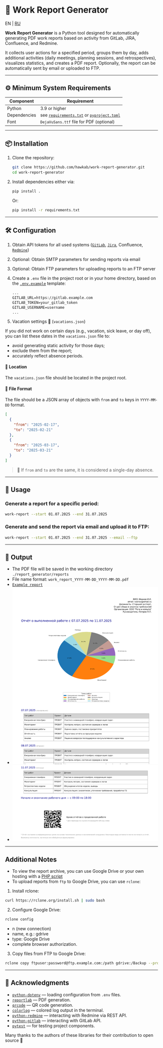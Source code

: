 # 🧾 Work Report Generator
EN | [RU](README_ru.md)

**Work Report Generator** is a Python tool designed for automatically generating PDF work reports based on activity from GitLab, JIRA, Confluence, and Redmine.

It collects user actions for a specified period, groups them by day, adds additional activities (daily meetings, planning sessions, and retrospectives), visualizes statistics, and creates a PDF report. Optionally, the report can be automatically sent by email or uploaded to FTP.

---

## ⚙️ Minimum System Requirements

| Component        | Requirement                              |
|------------------|------------------------------------------|
| Python           | 3.9 or higher                            |
| Dependencies     | see [`requirements.txt`](/requirements.txt) or [`pyproject.toml`](/pyproject.toml) |
| Font             | `DejaVuSans.ttf` file for PDF (optional) |

---

## 📦 Installation

1. Clone the repository:
   ```bash
   git clone https://github.com/hawkab/work-report-generator.git
   cd work-report-generator
   ```

2. Install dependencies either via:
   ```bash
   pip install .
   ```

   Or:
   ```bash
   pip install -r requirements.txt
   ```

---

## 🛠 Configuration

1. Obtain API tokens for all used systems ([`GitLab`](https://specialistoff.net/question/773), [`Jira`](https://support.atlassian.com/atlassian-account/docs/manage-api-tokens-for-your-atlassian-account/), Confluence, [`Redmine`](https://www.redmine.org/boards/2/topics/53956/))

2. Optional: Obtain SMTP parameters for sending reports via email

3. Optional: Obtain FTP parameters for uploading reports to an FTP server

4. Create a `.env` file in the project root or in your home directory, based on the [`.env.example`](/.env.example) template:

   ```dotenv
   ...
   GITLAB_URL=https://gitlab.example.com
   GITLAB_TOKEN=your_gitlab_token
   GITLAB_USERNAME=username
   ...
   ```

5. Vacation settings 📆 (`vacations.json`)

If you did not work on certain days (e.g., vacation, sick leave, or day off), you can list these dates in the `vacations.json` file to:

- avoid generating static activity for those days;
- exclude them from the report;
- accurately reflect absence periods.

#### 📁 Location

The `vacations.json` file should be located in the project root.

#### 🧾 File Format

The file should be a JSON array of objects with `from` and `to` keys in `YYYY-MM-DD` format.

```json
[
  {
    "from": "2025-02-17",
    "to": "2025-02-21"
  },
  {
    "from": "2025-03-17",
    "to": "2025-03-21"
  }
]
```

> 🔄 If `from` and `to` are the same, it is considered a single-day absence.

---

## 🚀 Usage

### Generate a report for a specific period:

```bash
work-report --start 01.07.2025 --end 31.07.2025
```

### Generate and send the report via email and upload it to FTP:

```bash
work-report --start 01.07.2025 --end 31.07.2025 --email --ftp
```

---

## 📁 Output

- The PDF file will be saved in the working directory `./report_generator/reports`
- File name format: `work_report_YYYY-MM-DD_YYYY-MM-DD.pdf`
- [`Example report`](/report_generator/report_example/work_report_2025-07-07_2025-07-11.pdf)
- ![img.png](report_generator/report_example/report_example_start.png)
- ![img.png](report_generator/report_example/report_example_end.png)

---

## Additional Notes
- To view the report archive, you can use Google Drive or your own hosting with a [PHP script](https://github.com/hawkab/php-secure-report-viewer)
- To upload reports from `ftp` to Google Drive, you can use `rclone`:

1. Install rclone:
```bash
curl https://rclone.org/install.sh | sudo bash
```
2. Configure Google Drive:
```bash
rclone config
```
- n (new connection)
- name, e.g.: gdrive
- type: Google Drive
- complete browser authorization.
3. Copy files from FTP to Google Drive:

```bash
rclone copy ftpuser:password@ftp.example.com:/path gdrive:/Backup --progress
```

---

## 🤝 Acknowledgments

- [`python-dotenv`](https://github.com/theskumar/python-dotenv) — loading configuration from `.env` files.
- [`reportlab`](https://pypi.org/project/reportlab/) — PDF generation.
- [`qrcode`](https://pypi.org/project/qrcode/) — QR code generation.
- [`colorlog`](https://github.com/borntyping/python-colorlog) — colored log output in the terminal.
- [`python-redmine`](https://github.com/maxtepkeev/python-redmine) — interacting with Redmine via REST API.
- [`python-gitlab`](https://github.com/python-gitlab/python-gitlab) — interacting with GitLab API.
- [`pytest`](https://docs.pytest.org/) — for testing project components.

Many thanks to the authors of these libraries for their contribution to open source 💚

